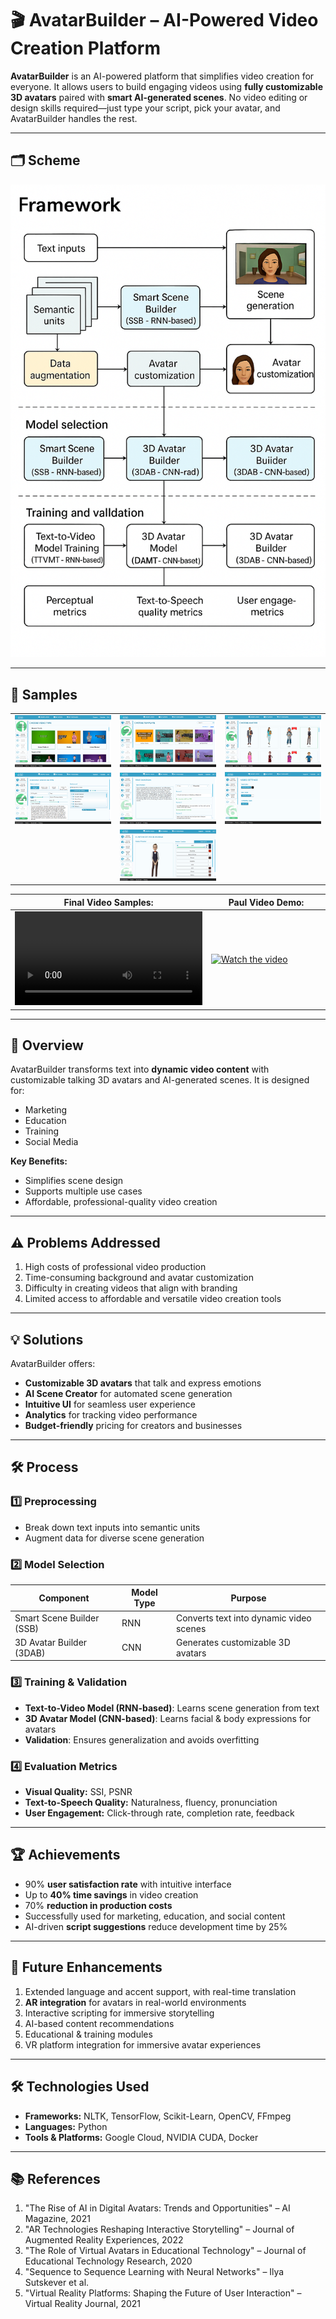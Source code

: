 # 🎬 AvatarBuilder – AI-Powered Video Creation Platform

**AvatarBuilder** is an AI-powered platform that simplifies video creation for everyone. It allows users to build
engaging videos using **fully customizable 3D avatars** paired with **smart AI-generated scenes**. No video editing or
design skills required—just type your script, pick your avatar, and AvatarBuilder handles the rest.

---

## 🗂 Scheme

<img src="./img/img8.png" />

---

## 🔗 Samples

<table>
    <tbody>
        <tr>
            <td>
                <img src="./img/img1.png" alt="img" />
            </td>
            <td>
                <img src="./img/img2.png" alt="img" />
            </td>
            <td>
                <img src="./img/img3.png" alt="img" />
            </td>
        </tr>
        <tr>
            <td>
                <img src="./img/img4.png" alt="img" />
            </td>
            <td>
                <img src="./img/img5.png" alt="img" />
            </td>
            <td>
                <img src="./img/img6.png" alt="img" />
            </td>
        </tr>
        <tr>
            <td></td>
            <td>
                <img src="./img/img7.png" alt="img" />
            </td>
            <td></td>
        </tr>
    </tbody>
</table>

<table>
<thead>
<tr>
<th>Final Video Samples:</th>
<th>Paul Video Demo:</th>
</tr>
</thead>
<tbody>
<tr>
<td width="50%">
<video src="https://github.com/user-attachments/assets/fc40545e-09b0-4ddf-866c-e57b6549dc2d" controls preload>
Your browser does not support the video tag.
</video>
</td>
<td width="50%">

[![Watch the video](https://img.youtube.com/vi/-M9EbCDr3LM/0.jpg)](https://www.youtube.com/watch?v=-M9EbCDr3LM)

</td>
</tr>
</tbody>
</table>


---

## 📝 Overview

AvatarBuilder transforms text into **dynamic video content** with customizable talking 3D avatars and AI-generated
scenes. It is designed for:

- Marketing
- Education
- Training
- Social Media

**Key Benefits:**

- Simplifies scene design
- Supports multiple use cases
- Affordable, professional-quality video creation

---

## ⚠️ Problems Addressed

1. High costs of professional video production
2. Time-consuming background and avatar customization
3. Difficulty in creating videos that align with branding
4. Limited access to affordable and versatile video creation tools

---

## 💡 Solutions

AvatarBuilder offers:

- **Customizable 3D avatars** that talk and express emotions
- **AI Scene Creator** for automated scene generation
- **Intuitive UI** for seamless user experience
- **Analytics** for tracking video performance
- **Budget-friendly** pricing for creators and businesses

---

## 🛠️ Process

### 1️⃣ Preprocessing

- Break down text inputs into semantic units
- Augment data for diverse scene generation

### 2️⃣ Model Selection

| Component                 | Model Type | Purpose                                 |
|---------------------------|------------|-----------------------------------------|
| Smart Scene Builder (SSB) | RNN        | Converts text into dynamic video scenes |
| 3D Avatar Builder (3DAB)  | CNN        | Generates customizable 3D avatars       |

### 3️⃣ Training & Validation

- **Text-to-Video Model (RNN-based)**: Learns scene generation from text
- **3D Avatar Model (CNN-based)**: Learns facial & body expressions for avatars
- **Validation**: Ensures generalization and avoids overfitting

### 4️⃣ Evaluation Metrics

- **Visual Quality:** SSI, PSNR
- **Text-to-Speech Quality:** Naturalness, fluency, pronunciation
- **User Engagement:** Click-through rate, completion rate, feedback

---

## 🏆 Achievements

- 90% **user satisfaction rate** with intuitive interface
- Up to **40% time savings** in video creation
- 70% **reduction in production costs**
- Successfully used for marketing, education, and social content
- AI-driven **script suggestions** reduce development time by 25%

---

## 🔮 Future Enhancements

1. Extended language and accent support, with real-time translation
2. **AR integration** for avatars in real-world environments
3. Interactive scripting for immersive storytelling
4. AI-based content recommendations
5. Educational & training modules
6. VR platform integration for immersive avatar experiences

---

## 🛠️ Technologies Used

- **Frameworks:** NLTK, TensorFlow, Scikit-Learn, OpenCV, FFmpeg
- **Languages:** Python
- **Tools & Platforms:** Google Cloud, NVIDIA CUDA, Docker

---

## 📚 References

1. "The Rise of AI in Digital Avatars: Trends and Opportunities" – AI Magazine, 2021
2. "AR Technologies Reshaping Interactive Storytelling" – Journal of Augmented Reality Experiences, 2022
3. "The Role of Virtual Avatars in Educational Technology" – Journal of Educational Technology Research, 2020
4. "Sequence to Sequence Learning with Neural Networks" – Ilya Sutskever et al.
5. "Virtual Reality Platforms: Shaping the Future of User Interaction" – Virtual Reality Journal, 2021  
